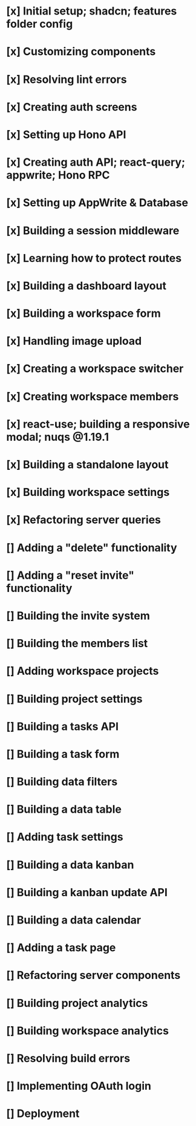 # [x] Initial setup; shadcn; features folder config

# [x] Customizing components

# [x] Resolving lint errors

# [x] Creating auth screens

# [x] Setting up Hono API

# [x] Creating auth API; react-query; appwrite; Hono RPC

# [x] Setting up AppWrite & Database

# [x] Building a session middleware

# [x] Learning how to protect routes

# [x] Building a dashboard layout

# [x] Building a workspace form

# [x] Handling image upload

# [x] Creating a workspace switcher

# [x] Creating workspace members

# [x] react-use; building a responsive modal; nuqs @1.19.1

# [x] Building a standalone layout

# [x] Building workspace settings

# [x] Refactoring server queries

# [] Adding a "delete" functionality

# [] Adding a "reset invite" functionality

# [] Building the invite system

# [] Building the members list

# [] Adding workspace projects

# [] Building project settings

# [] Building a tasks API

# [] Building a task form

# [] Building data filters

# [] Building a data table

# [] Adding task settings

# [] Building a data kanban

# [] Building a kanban update API

# [] Building a data calendar

# [] Adding a task page

# [] Refactoring server components

# [] Building project analytics

# [] Building workspace analytics

# [] Resolving build errors

# [] Implementing OAuth login

# [] Deployment
